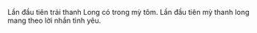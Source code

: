Lần đầu tiên trải thanh Long có trong mỳ tôm.
Lần đầu tiên mỳ thanh long mang theo lời nhắn tình yêu.